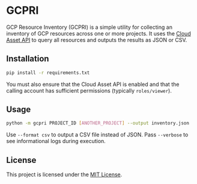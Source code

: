 # GCPRI

GCP Resource Inventory (GCPRI) is a simple utility for collecting an
inventory of GCP resources across one or more projects. It uses the
[Cloud Asset API](https://cloud.google.com/asset-inventory/docs/apis) to
query all resources and outputs the results as JSON or CSV.

## Installation

```bash
pip install -r requirements.txt
```

You must also ensure that the Cloud Asset API is enabled and that the
calling account has sufficient permissions (typically `roles/viewer`).

## Usage

```bash
python -m gcpri PROJECT_ID [ANOTHER_PROJECT] --output inventory.json
```

Use `--format csv` to output a CSV file instead of JSON.
Pass `--verbose` to see informational logs during execution.

## License

This project is licensed under the [MIT License](LICENSE).
